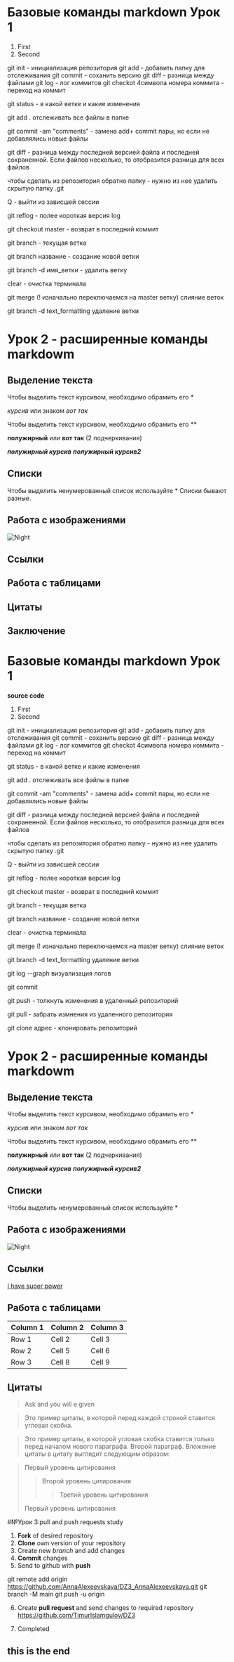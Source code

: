 # Базовые команды markdown Урок 1

1. First
2. Second

git init - инициализация репозитория
git add - добавить папку для отслеживания
git commit - соханить версию
git diff - разница между файлами
git log - лог коммитов
git checkot 4символа номера коммита - переход на коммит 

git status - в какой ветке и какие изменения

git add . отслеживать все файлы в папке

git commit -am "comments" - замена add+ commit пары, но если не добавлялись новые файлы

git diff - разница между последней версией файла и последней сохраненной. Если файлов несколько, то отобразится разница для всех файлов

чтобы сделать из репозитория обратно папку - нужно из нее удалить скрытую папку .git

Q - выйти из зависшей сессии

git reflog - полее короткая версия log

git checkout master - возврат в последний коммит

git branch  - текущая ветка

git branch название - создание новой ветки

git branch -d имя_ветки - удалить ветку

clear - очистка терминала

git merge (! изначально переключаемся на master ветку) слияние веток

git branch -d text_formatting удаление ветки

# Урок 2 - расширенные команды markdowm

## Выделение текста

Чтобы выделить текст курсивом, необходимо обрамить его *

*курсив* или знаком _вот так_

Чтобы выделить текст курсивом, необходимо обрамить его **

**полужирный** или __вот так__ (2 подчеркивания)

__*полужирный курсив*__  _**полужирный курсив2**_

## Списки

Чтобы выделить ненумерованный список используйте *
Списки бывают разные.

## Работа с изображениями

![Night](night.jpg)

## Ссылки

## Работа с таблицами

## Цитаты

## Заключение

# Базовые команды markdown Урок 1
**source code**

1. First
2. Second


git init - инициализация репозитория
git add - добавить папку для отслеживания
git commit - соханить версию
git diff - разница между файлами
git log - лог коммитов
git checkot 4символа номера коммита - переход на коммит 

git status - в какой ветке и какие изменения

git add . отслеживать все файлы в папке

git commit -am "comments" - замена add+ commit пары, но если не добавлялись новые файлы

git diff - разница между последней версией файла и последней сохраненной. Если файлов несколько, то отобразится разница для всех файлов

чтобы сделать из репозитория обратно папку - нужно из нее удалить скрытую папку .git

Q - выйти из зависшей сессии

git reflog - полее короткая версия log

git checkout master - возврат в последний коммит

git branch  - текущая ветка

git branch название - создание новой ветки

clear - очистка терминала

git merge (! изначально переключаемся на master ветку) слияние веток

git branch -d text_formatting удаление ветки

git log --graph визуализация логов

git commit 

git push - толкнуть изменения в удаленный репозиторий

git pull - забрать измнения из удаленного репозитория

git clone адрес - клонировать репозиторий

# Урок 2 - расширенные команды markdowm

## Выделение текста

Чтобы выделить текст курсивом, необходимо обрамить его *

*курсив* или знаком _вот так_

Чтобы выделить текст курсивом, необходимо обрамить его **

**полужирный** или __вот так__ (2 подчеркивания)

__*полужирный курсив*__  _**полужирный курсив2**_

## Списки

Чтобы выделить ненумерованный список используйте *

## Работа с изображениями

![Night](night.jpg)

## Ссылки

[I have super power](https://www.linkedin.com/in/anna-alekseevskaia-97b30652/)

## Работа с таблицами

 Column 1 | Column 2 | Column 3 |
|----------|----------|----------|
| Row 1    | Cell 2   | Cell 3   |
| Row 2    | Cell 5   | Cell 6   |
| Row 3    | Cell 8   | Cell 9   |

## Цитаты

>Ask and you will e given

>Это пример цитаты,
>в которой перед каждой строкой
>ставится угловая скобка.

>Это пример цитаты,
в которой угловая скобка
ставится только перед началом нового параграфа.
>Второй параграф.
Вложение цитаты в цитату выглядит следующим образом:

> Первый уровень цитирования
>> Второй уровень цитирования
>>> Третий уровень цитирования
>
>Первый уровень цитирования


#№Урок 3:pull and push requests study

1. **Fork** of desired repository
2. **Clone**  own version of your repository
3. Create new _branch_ and add changes
4. **Commit** changes
5. Send to github with **push**

git remote add origin https://github.com/AnnaAlexeevskaya/DZ3_AnnaAlexeevskaya.git
git branch -M main
git push -u origin


6. Create **pull request** and send changes to required repository https://github.com/TimurIslamgulov/DZ3

7. Completed
  

## this is the end

